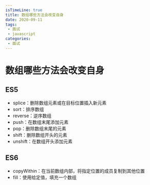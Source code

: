 ```yaml
---
isTimeLine: true
title: 数组哪些方法会改变自身
date: 2020-09-11
tags:
 - 面试
 - javascript
categories:
 - 面试
---
```

# 数组哪些方法会改变自身
## ES5
* splice：删除数组元素或在目标位置插入新元素
* sort：排序数组
* reverse：逆序数组
* push：在数组末尾添加元素
* pop：删除数组末尾的元素
* shift：删除数组开头的元素
* unshift：在数组开头添加元素

## ES6
* copyWithin：在当前数组内部，将指定位置的成员复制到其他位置
* fill：使用给定值，填充一个数组
<comment/>
<tongji/>